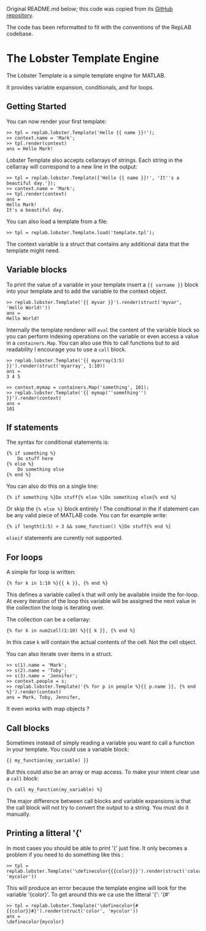 Original README.md below; this code was copied from its [GitHub repository](https://github.com/comkieffer/Lobster-Templates).

The code has been reformatted to fit with the conventions of the RepLAB codebase.

# The Lobster Template Engine

The Lobster Template is a simple template engine for MATLAB.

It provides variable expansion, conditionals, and for loops.

## Getting Started

You can now render your first template:

    >> tpl = replab.lobster.Template('Hello {{ name }}!');
    >> context.name = 'Mark';
    >> tpl.render(context)
    ans = Hello Mark!

Lobster Template also accepts cellarrays of strings. Each string in the cellarray will correspond to a new line in the output:

    >> tpl = replab.lobster.Template({'Hello {{ name }}!', 'It''s a beautiful day.'});
    >> context.name = 'Mark';
    >> tpl.render(context)
    ans =
    Hello Mark!
    It's a beautiful day.

You can also load a template from a file:

    >> tpl = replab.lobster.Template.load('template.tpl');

The context variable is a struct that contains any additional data that the template might need.

## Variable blocks

To print the value of a variable in your template insert a `{{ varname }}` block into your template and to add the variable to the context object.

    >> replab.lobster.Template('{{ myvar }}').render(struct('myvar', 'Hello World!'))
    ans =
    Hello World!

Internally the template renderer will `eval` the content of the variable block so you can perform indexing operations on the variable or even access a value in a `containers.Map`. You can also use this to call functions but to aid readability I encourage you to use a `call` block.

    >> replab.lobster.Template('{{ myarray(3:5) }}').render(struct('myarray', 1:10))
    ans =
    3 4 5

    >> context.mymap = containers.Map('something', 101);
    >> replab.lobster.Template('{{ mymap(''something'') }}').render(context)
    ans =
    101

## If statements

The syntax for conditional statements is:

    {% if something %}
        Do stuff here
    {% else %}
        Do something else
    {% end %}

You can also do this on a single line:

    {% if something %}Do stuff{% else %}Do something else{% end %}

Or skip the `{% else %}` block entirely ! The condtional in the if statement can be any valid piece of MATLAB code. You can for example write:

    {% if length(1:5) > 3 && some_function() %}Do stuff{% end %}

`elseif` statements are curently not supported.

## For loops

A simple for loop is written:

    {% for k in 1:10 %}{{ k }}, {% end %}

This defines a variable called `k` that will only be available inside the for-loop. At every iteration of the loop this variable will be assigned the next value in the collection the loop is iterating over.

The collection can be a cellarray:

    {% for k in num2cell(1:10) %}{{ k }}, {% end %}

In this case `k` will contain the actual contents of the cell. Not the cell object.

You can also iterate over items in a struct.

    >> s(1).name = 'Mark';
    >> s(2).name = 'Toby';
    >> s(3).name = 'Jennifer';
    >> context.people = s;
    >> replab.lobster.Template('{% for p in people %}{{ p.name }}, {% end %}').render(context)
    ans = Mark, Toby, Jennifer,

It even works with map objects ?

## Call blocks

Sometimes instead of simply reading a variable you want to call a function in your template. You could use a variable block:

    {{ my_function(my_variable) }}

But this could also be an array or map access. To make your intent clear use a `call` block:

    {% call my_function(my_variable) %}

The major difference between call blocks and variable expansions is that the call block will not try to convert the output to a string. You must do it manually.


## Printing a litteral '{'

In most cases you should be able to print '{' just fine. It only becomes a problem if you need to do something like this :

    >> tpl = replab.lobster.Template('\definecolor{{{color}}}').render(struct('color', 'mycolor'))

This will produce an error because the template engine will look for the variable '{color}'. To get around this we ca use the litteral '{': '{#'

    >> tpl = replab.lobster.Template('\definecolor{#{{color}}#}').render(struct('color', 'mycolor'))
    ans =
    \definecolor{mycolor}
